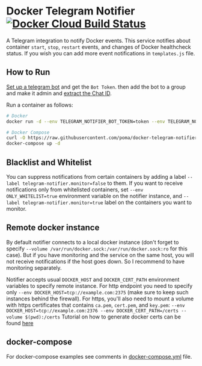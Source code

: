# Docker Telegram Notifier [![Docker Cloud Build Status](https://img.shields.io/docker/cloud/build/soulassassin85/docker-telegram-notifier.svg)](https://hub.docker.com/r/soulassassin85/docker-telegram-notifier/builds)

A Telegram integration to notify Docker events. This service notifies about container `start`, `stop`, `restart` events, and changes of Docker healthcheck status. If you wish you can add more event notifications in `templates.js` file.

## How to Run

[Set up a telegram bot](https://core.telegram.org/bots#3-how-do-i-create-a-bot) and get the `Bot Token`. then add the bot to a group and make it admin and [extract the Chat ID](https://stackoverflow.com/a/32572159/882223).

Run a container as follows:

```sh
# Docker
docker run -d --env TELEGRAM_NOTIFIER_BOT_TOKEN=token --env TELEGRAM_NOTIFIER_CHAT_ID=chat_id --volume /var/run/docker.sock:/var/run/docker.sock:ro poma/docker-telegram-notifier

# Docker Compose
curl -O https://raw.githubusercontent.com/poma/docker-telegram-notifier/master/docker-compose.yml
docker-compose up -d
```

## Blacklist and Whitelist

You can suppress notifications from certain containers by adding a label `--label telegram-notifier.monitor=false` to them. If you want to receive notifications only from whitelisted containers, set `--env ONLY_WHITELIST=true` environment variable on the notifier instance, and `--label telegram-notifier.monitor=true` label on the containers you want to monitor.

## Remote docker instance

By default notifier connects to a local docker instance (don't forget to specify `--volume /var/run/docker.sock:/var/run/docker.sock:ro` for this case). But if you have monitoring and the service on the same host, you will not receive notifications if the host goes down. So I recommend to have monitoring separately.

Notifier accepts usual `DOCKER_HOST` and `DOCKER_CERT_PATH` environment variables to specify remote instance. For http endpoint you need to specify only `--env DOCKER_HOST=tcp://example.com:2375` (make sure to keep such instances behind the firewall). For https, you'll also need to mount a volume with https certificates that contains `ca.pem`, `cert.pem`, and `key.pem`: `--env DOCKER_HOST=tcp://example.com:2376 --env DOCKER_CERT_PATH=/certs --volume $(pwd):/certs`
Tutorial on how to generate docker certs can be found [here](https://docs.docker.com/engine/security/https/)

## docker-compose

For docker-compose examples see comments in [docker-compose.yml](./docker-compose.yml) file.
